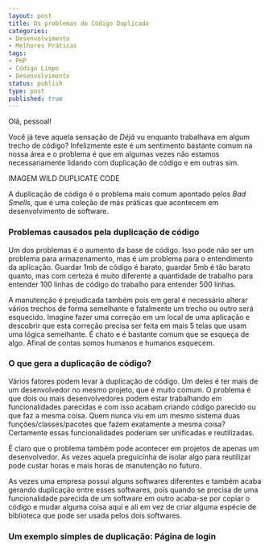 ```yaml
---
layout: post
title: Os problemas do Código Duplicado
categories:
- Desenvolvimento
- Melhores Práticas
tags:
- PHP
- Código Limpo
- Desenvolvimento
status: publish
type: post
published: true
---
```


Olá, pessoal!

Você já teve aquela sensação de *Déjà* vu enquanto trabalhava em algum trecho
de código? Infelizmente este é um sentimento bastante comum na nossa área e o
problema é que em algumas vezes não estamos necessariamente lidando com
duplicação de código e em outras sim.

IMAGEM WILD DUPLICATE CODE

A duplicação de código é o problema mais comum apontado pelos *Bad Smells*, que
é uma coleção de más práticas que acontecem em desenvolvimento de software.

### Problemas causados pela duplicação de código

Um dos problemas é o aumento da base de código. Isso pode não ser um problema
para armazenamento, mas é um problema para o entendimento da aplicação. Guardar
1mb de código é barato, guardar 5mb é tão barato quanto, mas com certeza é
muito diferente a quantidade de trabalho para entender 100 linhas de código do
trabalho para entender 500 linhas.

A manutenção é prejudicada também pois em geral é necessário alterar vários
trechos de forma semelhante e fatalmente um trecho ou outro será esquecido.
Imagine fazer uma correção em um local de uma aplicação e descobrir que esta
correção precisa ser feita em mais 5 telas que usam uma lógica semelhante. É
chato e é bastante comum que se esqueça de algo. Afinal de contas somos humanos
e humanos esquecem.

### O que gera a duplicação de código?

Vários fatores podem levar à duplicação de código. Um deles é ter mais de um
desenvolvedor no mesmo projeto, que é muito comum. O problema é que dois ou
mais desenvolvedores podem estar trabalhando em funcionalidades parecidas e com
isso acabam criando código parecido ou que faz a mesma coisa. Quem nunca viu em
um mesmo sistema duas funções/classes/pacotes que fazem exatamente a mesma
coisa? Certamente essas funcionalidades poderiam ser unificadas e reutilizadas.

É claro que o problema também pode acontecer em projetos de apenas um
desenvolvedor. As vezes aquela preguicinha de isolar algo para reutilizar pode
custar horas e mais horas de manutenção no futuro.

As vezes uma empresa possui alguns softwares diferentes e também acaba gerando
duplicação entre esses softwares, pois quando se precisa de uma funcionalidade
parecida de um software em outro acaba-se por copiar o código e mudar alguma
coisa aqui e ali em vez de criar alguma espécie de biblioteca que pode ser
usada pelos dois softwares.

### Um exemplo simples de duplicação: Página de login

